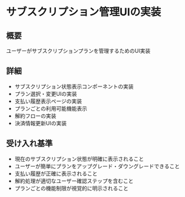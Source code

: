 # サブスクリプション管理UIの実装

## 概要

ユーザーがサブスクリプションプランを管理するためのUI実装

## 詳細

- サブスクリプション状態表示コンポーネントの実装
- プラン選択・変更UIの実装
- 支払い履歴表示ページの実装
- プランごとの利用可能機能表示
- 解約フローの実装
- 決済情報更新UIの実装

## 受け入れ基準

- 現在のサブスクリプション状態が明確に表示されること
- ユーザーが簡単にプランをアップグレード・ダウングレードできること
- 支払い履歴が正確に表示されること
- 解約処理が適切なユーザー確認ステップを含むこと
- プランごとの機能制限が視覚的に明示されること
